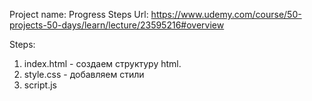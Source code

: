 Project name: Progress Steps
Url: https://www.udemy.com/course/50-projects-50-days/learn/lecture/23595216#overview


Steps:
1) index.html - создаем структуру html.
2) style.css - добавляем стили
3) script.js
